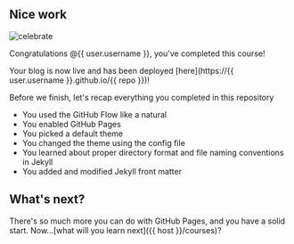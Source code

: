 ## Nice work

![celebrate](https://octodex.github.com/images/constructocat2.jpg)

Congratulations @{{ user.username }}, you've completed this course!

Your blog is now live and has been deployed [here](https://{{ user.username }}.github.io/{{ repo }})!

Before we finish, let's recap everything you completed in this repository

- You used the GitHub Flow like a natural
- You enabled GitHub Pages
- You picked a default theme
- You changed the theme using the config file
- You learned about proper directory format and file naming conventions in Jekyll
- You added and modified Jekyll front matter


## What's next?
There's so much more you can do with GitHub Pages, and you have a solid start. Now...[what will you learn next]({{ host }}/courses)?

